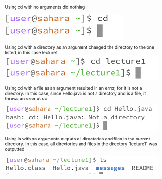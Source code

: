 Using cd with no arguments did nothing

![Image](ss1.png)

Using cd with a directory as an argument changed the directory to the one listed, in this case lecture1
![Image](ss2.png)

Using cd with a file as an argument resulted in an error, for it is not a directory. In this case, since Hello.java is not a directory and is a file, it throws an error at us

![Image](ss3.png)

Using ls with no arguments outputs all directories and files in the current directory. In this case, all directories and files in the directory "lecture1" was outputted

![Image](ss4.png)
